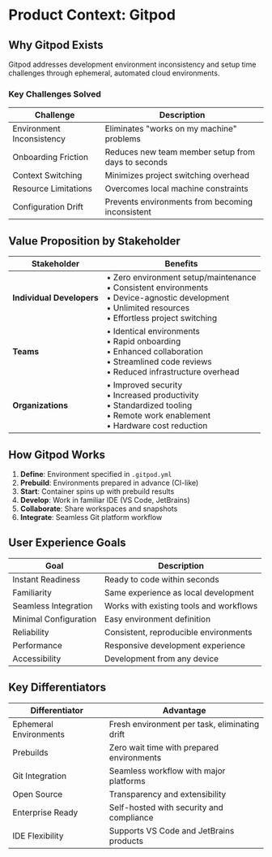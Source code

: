 # Product Context: Gitpod

## Why Gitpod Exists
Gitpod addresses development environment inconsistency and setup time challenges through ephemeral, automated cloud environments.

### Key Challenges Solved
| Challenge | Description |
|-----------|-------------|
| Environment Inconsistency | Eliminates "works on my machine" problems |
| Onboarding Friction | Reduces new team member setup from days to seconds |
| Context Switching | Minimizes project switching overhead |
| Resource Limitations | Overcomes local machine constraints |
| Configuration Drift | Prevents environments from becoming inconsistent |

## Value Proposition by Stakeholder

| Stakeholder | Benefits |
|-------------|----------|
| **Individual Developers** | • Zero environment setup/maintenance<br>• Consistent environments<br>• Device-agnostic development<br>• Unlimited resources<br>• Effortless project switching |
| **Teams** | • Identical environments<br>• Rapid onboarding<br>• Enhanced collaboration<br>• Streamlined code reviews<br>• Reduced infrastructure overhead |
| **Organizations** | • Improved security<br>• Increased productivity<br>• Standardized tooling<br>• Remote work enablement<br>• Hardware cost reduction |

## How Gitpod Works
1. **Define**: Environment specified in `.gitpod.yml`
2. **Prebuild**: Environments prepared in advance (CI-like)
3. **Start**: Container spins up with prebuild results
4. **Develop**: Work in familiar IDE (VS Code, JetBrains)
5. **Collaborate**: Share workspaces and snapshots
6. **Integrate**: Seamless Git platform workflow

## User Experience Goals
| Goal | Description |
|------|-------------|
| Instant Readiness | Ready to code within seconds |
| Familiarity | Same experience as local development |
| Seamless Integration | Works with existing tools and workflows |
| Minimal Configuration | Easy environment definition |
| Reliability | Consistent, reproducible environments |
| Performance | Responsive development experience |
| Accessibility | Development from any device |

## Key Differentiators
| Differentiator | Advantage |
|----------------|-----------|
| Ephemeral Environments | Fresh environment per task, eliminating drift |
| Prebuilds | Zero wait time with prepared environments |
| Git Integration | Seamless workflow with major platforms |
| Open Source | Transparency and extensibility |
| Enterprise Ready | Self-hosted with security and compliance |
| IDE Flexibility | Supports VS Code and JetBrains products |
